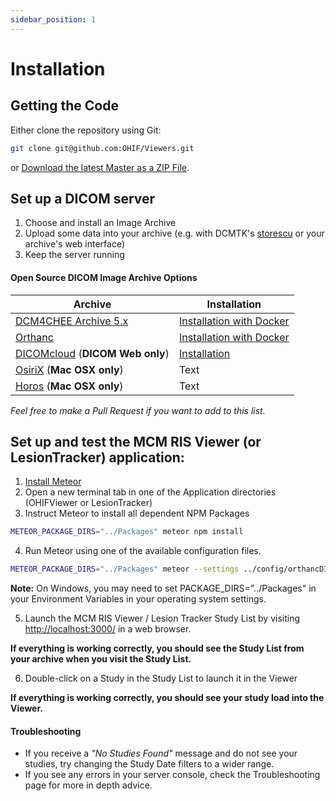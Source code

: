 ```yaml
---
sidebar_position: 1
---
```

# Installation

## Getting the Code

Either clone the repository using Git:

````bash
git clone git@github.com:OHIF/Viewers.git
````

or [Download the latest Master as a ZIP File](https://github.com/OHIF/Viewers/archive/master.zip).

## Set up a DICOM server

1. Choose and install an Image Archive
2. Upload some data into your archive (e.g. with DCMTK's [storescu](http://support.dcmtk.org/docs/storescu.html) or your archive's web interface)
3. Keep the server running

#### Open Source DICOM Image Archive Options



| Archive      | Installation |
| ----------- | ----------- |
| [DCM4CHEE Archive 5.x](https://github.com/dcm4che/dcm4chee-arc-light)         | [Installation with Docker](https://github.com/dcm4che/dcm4chee-arc-light/wiki/Running-on-Docker)       |
| [Orthanc](https://www.orthanc-server.com/)      | [Installation with Docker](http://book.orthanc-server.com/users/docker.html)         |
| [DICOMcloud](https://github.com/DICOMcloud/DICOMcloud) (**DICOM Web only**)   | [Installation](https://github.com/DICOMcloud/DICOMcloud#running-the-code)        |
| [OsiriX](http://www.osirix-viewer.com/) (**Mac OSX only**)       | Text        |
| [Horos](https://www.horosproject.org/)  (**Mac OSX only**)    | Text        |





*Feel free to make a Pull Request if you want to add to this list.*

## Set up and test the MCM RIS Viewer (or LesionTracker) application:
1. [Install Meteor](https://www.meteor.com/install)
2. Open a new terminal tab in one of the Application directories (OHIFViewer or LesionTracker)
3. Instruct Meteor to install all dependent NPM Packages

  ````bash
  METEOR_PACKAGE_DIRS="../Packages" meteor npm install
  ````

4. Run Meteor using one of the available configuration files.

  ````bash
  METEOR_PACKAGE_DIRS="../Packages" meteor --settings ../config/orthancDICOMWeb.json
  ````

  **Note:** On Windows, you may need to set PACKAGE_DIRS="../Packages" in your Environment Variables in your operating system settings.

5. Launch the MCM RIS Viewer / Lesion Tracker Study List by visiting [http://localhost:3000/](http://localhost:3000/) in a web browser.

  **If everything is working correctly, you should see the Study List from your archive when you visit the Study List.**

6. Double-click on a Study in the Study List to launch it in the Viewer

  **If everything is working correctly, you should see your study load into the Viewer.**

#### Troubleshooting
* If you receive a *"No Studies Found"* message and do not see your studies, try changing the Study Date filters to a wider range.
* If you see any errors in your server console, check the Troubleshooting page for more in depth advice.
